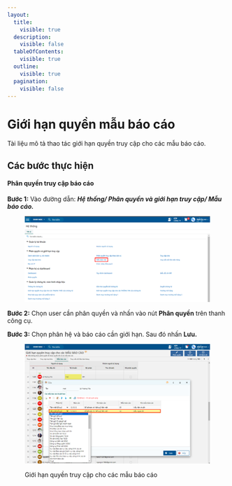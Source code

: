 ```yaml
---
layout:
  title:
    visible: true
  description:
    visible: false
  tableOfContents:
    visible: true
  outline:
    visible: true
  pagination:
    visible: false
---
```


# Giới hạn quyền mẫu báo cáo

Tài liệu mô tả thao tác giới hạn quyền truy cập cho các mẫu báo cáo.

## Các bước thực hiện

#### Phân quyền truy cập báo cáo

**Bước 1:** Vào đường dẫn: _**Hệ thống/ Phân quyền và giới hạn truy cập/ Mẫu báo cáo.**_

<figure><img src="../.gitbook/assets/Quyền truy cập bc.png" alt=""><figcaption></figcaption></figure>

**Bước 2:** Chọn user cần phân quyền và nhấn vào nút **Phân quyền** trên thanh công cụ.

**Bước 3:** Chọn phân hệ và báo cáo cần giới hạn. Sau đó nhấn **Lưu.**

<figure><img src="../.gitbook/assets/Quyền truy cập bc 01.png" alt=""><figcaption><p>Giới hạn quyền truy cập cho các mẫu báo cáo</p></figcaption></figure>

